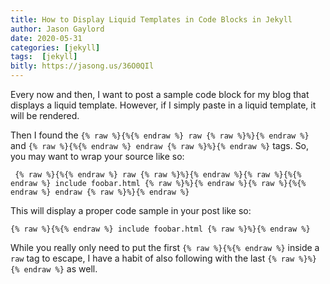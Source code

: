 ```yaml
---
title: How to Display Liquid Templates in Code Blocks in Jekyll
author: Jason Gaylord
date: 2020-05-31
categories: [jekyll]
tags:  [jekyll]
bitly: https://jasong.us/36O0QIl
---
```


Every now and then, I want to post a sample code block for my blog that displays a liquid template. However, if I simply paste in a liquid template, it will be rendered.

Then I found the `{% raw %}{%{% endraw %} raw {% raw %}%}{% endraw %}` and `{% raw %}{%{% endraw %} endraw {% raw %}%}{% endraw %}` tags. So, you may want to wrap your source like so:

```
 {% raw %}{%{% endraw %} raw {% raw %}%}{% endraw %}{% raw %}{%{% endraw %} include foobar.html {% raw %}%}{% endraw %}{% raw %}{%{% endraw %} endraw {% raw %}%}{% endraw %}
```

This will display a proper code sample in your post like so:

```
{% raw %}{%{% endraw %} include foobar.html {% raw %}%}{% endraw %}
```

While you really only need to put the first `{% raw %}{%{% endraw %}` inside a `raw` tag to escape, I have a habit of also following with the last `{% raw %}%}{% endraw %}` as well.